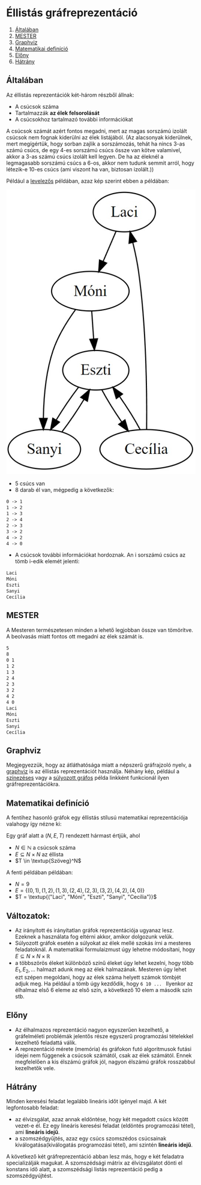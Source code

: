 # Éllistás gráfreprezentáció
1. [Általában](#általában)
3. [MESTER](#mester)
4. [Graphviz](#graphviz)
5. [Matematikai definíció](#matematikai-definíció)
6. [Előny](#előny)
7. [Hátrány](#hátrány)

## Általában

Az éllistás reprezentációk két-három részből állnak:
- A csúcsok száma
- Tartalmazzák **az élek felsorolását**
- A csúcsokhoz tartalmazó további információkat

A csúcsok számát azért fontos megadni, mert az magas sorszámú izolált csúcsok nem fognak kiderülni az élek listájából. (Az alacsonyak kiderülnek, mert megígértük, hogy sorban zajlik a sorszámozás, tehát ha nincs 3-as számú csúcs, de egy 4-es sorszámú csúcs össze van kötve valamivel, akkor a 3-as számú csúcs izolált kell legyen. De ha az éleknél a legmagasabb sorszámú csúcs a 6-os, akkor nem tudunk semmit arról, hogy létezik-e 10-es csúcs (ami viszont ha van, biztosan izolált.))

Például a [levelezős](../../#példa-irányítatlan-gráfra) példában, azaz kép szerint ebben a példában:

![Levelezésről készült irányított gráf](../../levelezes.jpg)

- 5 csúcs van
- 8 darab él van, mégpedig a következők: 
```
0 -> 1
1 -> 2
1 -> 3
2 -> 4
2 -> 3
3 -> 2
4 -> 2
4 -> 0
```
- A csúcsok további információkat hordoznak. An i sorszámú csúcs az tömb i-edik elemét jelenti: 
```
Laci
Móni
Eszti
Sanyi
Cecília
```

## MESTER
A Mesteren természetesen minden a lehető legjobban össze van tömörítve. A beolvasás miatt fontos ott megadni az élek számát is. 
```
5 
8
0 1
1 2
1 3
2 4
2 3
3 2
4 2
4 0
Laci
Móni
Eszti
Sanyi
Cecília
```

## Graphviz
Megjegyezzük, hogy az átláthatósága miatt a népszerű gráfrajzoló nyelv, a [graphviz](https://dreampuf.github.io/GraphvizOnline/) is az éllistás reprezentációt használja. Néhány kép, például a [színezéses](../../README.md#példa-színezésre-hurokélre-izolált-csúcsra-többszörös-élre) vagy a [súlyozott gráfos](../../README.md#példa-súlyozott-gráfra) példa linkként funkcionál ilyen gráfreprezentációkra. 

## Matematikai definíció
A fentihez hasonló gráfok egy éllistás stílusú matematikai reprezentációja valahogy így nézne ki:

Egy gráf alatt a $(N, E, T)$ rendezett hármast értjük, ahol
- $N\in \mathbb N$ a csúcsok száma
- $E\subseteq N\times N$ az éllista
- $T \in \textup{Szöveg}^N$

A fenti példában példában:
- $N = 9$
- $E = \{(0,1),(1,2),(1,3),(2,4),(2,3),(3,2),(4,2),(4,0)\}$
- $T = \textup{("Laci", "Móni", "Eszti", "Sanyi", "Cecília")}$


## Változatok:
- Az irányított és irányítatlan gráfok reprezentációja ugyanaz lesz. Ezeknek a használata fog eltérni akkor, amikor dolgozunk velük. 
- Súlyozott gráfok esetén a súlyokat az élek mellé szokás írni a mesteres feladatoknál. A matematikai formulaizmust úgy lehetne módosítani, hogy $E\subseteq N \times N \times \mathbb R$
- a többszörös éleket különböző színű éleket úgy lehet kezelni, hogy több $E_1, E_2, \dots$ halmazt adunk meg az élek halmazának. Mesteren úgy lehet ezt szépen megoldani, hogy az élek száma helyett számok tömbjét adjuk meg. Ha például a tömb úgy kezdődik, hogy ``6 10 ... `` Ilyenkor az élhalmaz első 6 eleme az első szín, a következő 10 elem a második szín stb. 

## Előny

- Az élhalmazos reprezentáció nagyon egyszerűen kezelhető, a gráfelméleti problémák jelentős része egyszerű programozási tételekkel kezelhető feladattá válik. 
- A reprezentáció mérete (memória) és gráfokon futó algoritmusok futási idejei nem függenek a csúcsok számától, csak az élek számától. Ennek megfelelően a kis élszámú gráfok jól, nagyon élszámú gráfok rosszabbul kezelhetők vele.
## Hátrány 
Minden keresési feladat legalább lineáris időt igényel majd. 
A két legfontosabb feladat:
- az élvizsgálat, azaz annak eldöntése, hogy két megadott csúcs között vezet-e él. Ez egy lineáris keresési feladat (eldöntés programozási tétel), ami **lineáris idejű**.
- a szomszédgyűjtés, azaz egy csúcs szomszédos csúcsainak kiválogatása(kiválogatás programozási tétel), ami szintén **lineáris idejű**.

A következő két gráfreprezentáció abban lesz más, hogy e két feladatra specializálják magukat. A szomszédsági mátrix az élvizsgálatot dönti el konstans idő alatt, a szomszédsági listás reprezentáció pedig a szomszédgyújtést. 
